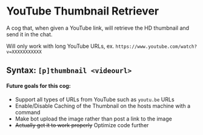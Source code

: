 # YouTube Thumbnail Retriever
A cog that, when given a YouTube link, will retrieve the HD thumbnail and send it in the chat.

Will only work with long YouTube URLs, ex. `https://www.youtube.com/watch?v=XXXXXXXXXXX`
## Syntax: `[p]thumbnail <videourl>`
#### Future goals for this cog:
- Support all types of URLs from YouTube such as `youtu.be` URLs
- Enable/Disable Caching of the Thumbnail on the hosts machine with a command
- Make bot upload the image rather than post a link to the image
- ~~Actually get it to work properly~~ Optimize code further
